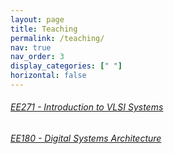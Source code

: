 ```yaml
---
layout: page
title: Teaching
permalink: /teaching/
nav: true
nav_order: 3
display_categories: [" "]
horizontal: false
---
```


###### [EE271 - Introduction to VLSI Systems](https://web.stanford.edu/class/ee271/) 

###### [EE180 - Digital Systems Architecture](https://web.stanford.edu/class/ee180/)

